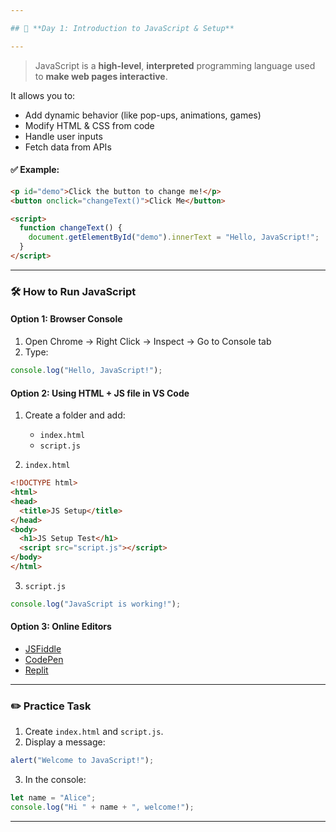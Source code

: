 ```yaml
---

## 📘 **Day 1: Introduction to JavaScript & Setup**

---
```


> JavaScript is a **high-level**, **interpreted** programming language used to **make web pages interactive**.

It allows you to:

* Add dynamic behavior (like pop-ups, animations, games)
* Modify HTML & CSS from code
* Handle user inputs
* Fetch data from APIs

#### ✅ Example:

```html
<p id="demo">Click the button to change me!</p>
<button onclick="changeText()">Click Me</button>

<script>
  function changeText() {
    document.getElementById("demo").innerText = "Hello, JavaScript!";
  }
</script>
```

---

### 🛠️ How to Run JavaScript

#### Option 1: **Browser Console**

1. Open Chrome → Right Click → Inspect → Go to Console tab
2. Type:

```javascript
console.log("Hello, JavaScript!");
```

#### Option 2: **Using HTML + JS file in VS Code**

1. Create a folder and add:

   * `index.html`
   * `script.js`
2. `index.html`

```html
<!DOCTYPE html>
<html>
<head>
  <title>JS Setup</title>
</head>
<body>
  <h1>JS Setup Test</h1>
  <script src="script.js"></script>
</body>
</html>
```

3. `script.js`

```javascript
console.log("JavaScript is working!");
```

#### Option 3: **Online Editors**

* [JSFiddle](https://jsfiddle.net/)
* [CodePen](https://codepen.io/)
* [Replit](https://replit.com/)

---

### ✏️ Practice Task

1. Create `index.html` and `script.js`.
2. Display a message:

```javascript
alert("Welcome to JavaScript!");
```

3. In the console:

```javascript
let name = "Alice";
console.log("Hi " + name + ", welcome!");
```

---
